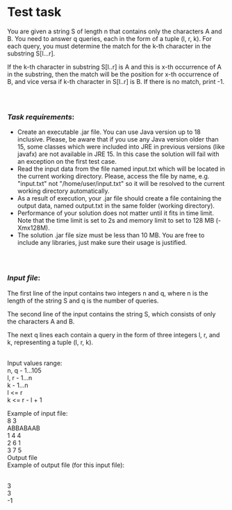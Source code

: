 # Test task
You are given a string S of length n that contains only the characters A and B. You need to answer q queries, each in the form of a tuple (l, r, k). For each query, you must determine the match for the k-th character in the substring S[l…r].

If the k-th character in substring S[l..r] is A and this is x-th occurrence of A in the substring, then the match will be the position for x-th occurrence of B, and vice versa if k-th character in S[l..r] is B.
If there is no match, print -1.
### <br><br><i><b>Task requirements</b></i>:
- Create an executable .jar file. You can use Java version up to 18 inclusive. Please, be aware that if you use any Java version older than 15, some classes which were included into JRE in previous versions (like javafx) are not available in JRE 15. In this case the solution will fail with an exception on the first test case.
- Read the input data from the file named input.txt which will be located in the current working directory. Please, access the file by name, e.g. "input.txt" not "/home/user/input.txt" so it will be resolved to the current working directory automatically.
- As a result of execution, your .jar file should create a file containing the output data, named output.txt in the same folder (working directory).
- Performance of your solution does not matter until it fits in time limit. Note that the time limit is set to 2s and memory limit to set to 128 MB (-Xmx128M).
- The solution .jar file size must be less than 10 MB. You are free to include any libraries, just make sure their usage is justified.

### <br><br><i><b>Input file</b></i>:<br>
The first line of the input contains two integers n and q, where n is the length of the string S and q is the number of queries.

The second line of the input contains the string S, which consists of only the characters A and B.

The next q lines each contain a query in the form of three integers l, r, and k, representing a tuple (l, r, k).

<br>Input values range:
<br>n, q - 1...105
<br>l, r - 1...n
<br>k - 1...n
<br>l <= r
<br>k <= r - l + 1

Example of input file:
<br>8 3
<br>ABBABAAB
<br>1 4 4
<br>2 6 1
<br>3 7 5
<br>Output file
<br>Example of output file (for this input file):

<br>3
<br>3
<br>-1